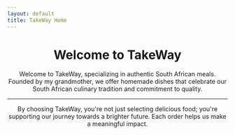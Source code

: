 ```yaml
---
layout: default
title: TakeWay Home
---
```




# <center>Welcome to TakeWay</center>



<center>Welcome to TakeWay, specializing in authentic South African meals. Founded by my grandmother, we offer homemade dishes that celebrate our South African culinary tradition and commitment to quality.</center>

---

<center>By choosing TakeWay, you're not just selecting delicious food; you're supporting our journey towards a brighter future. Each order helps us make a meaningful impact.</center>
